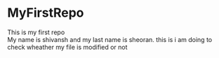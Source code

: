 # MyFirstRepo
This is my first repo
<br>
My name is shivansh and my last name is sheoran.
this is i am doing to check wheather my file is modified or not
